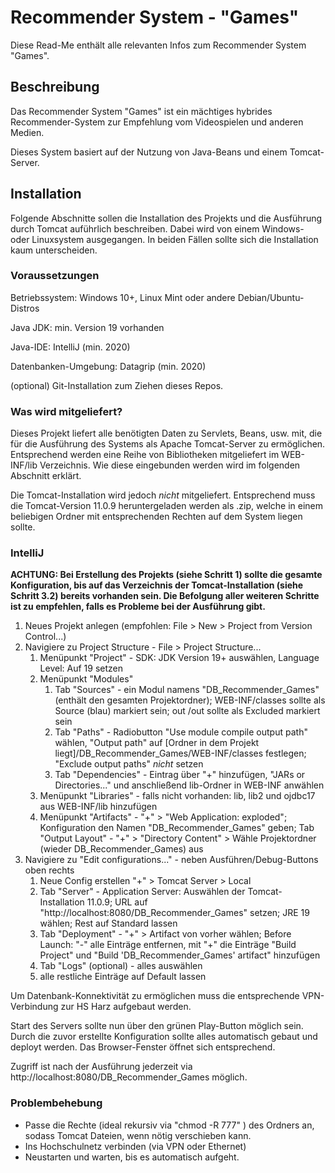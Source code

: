 # Recommender System - "Games"

Diese Read-Me enthält alle relevanten Infos zum Recommender System "Games".

## Beschreibung

Das Recommender System "Games" ist ein mächtiges hybrides Recommender-System zur Empfehlung vom Videospielen und anderen Medien.

Dieses System basiert auf der Nutzung von Java-Beans und einem Tomcat-Server.

## Installation

Folgende Abschnitte sollen die Installation des Projekts und die Ausführung durch Tomcat auführlich beschreiben.
Dabei wird von einem Windows- oder Linuxsystem ausgegangen. In beiden Fällen sollte sich die Installation kaum unterscheiden.

### Voraussetzungen

Betriebssystem: Windows 10+, Linux Mint oder andere Debian/Ubuntu-Distros

Java JDK: min. Version 19 vorhanden

Java-IDE: IntelliJ (min. 2020)

Datenbanken-Umgebung: Datagrip (min. 2020)

(optional) Git-Installation zum Ziehen dieses Repos.

### Was wird mitgeliefert?

Dieses Projekt liefert alle benötigten Daten zu Servlets, Beans, usw. mit, die für die Ausführung des Systems als Apache Tomcat-Server zu ermöglichen.
Entsprechend werden eine Reihe von Bibliotheken mitgeliefert im WEB-INF/lib Verzeichnis. Wie diese eingebunden werden wird im folgenden Abschnitt erklärt.

Die Tomcat-Installation wird jedoch *nicht* mitgeliefert. Entsprechend muss die Tomcat-Version 11.0.9 heruntergeladen werden als .zip, welche in einem beliebigen Ordner mit entsprechenden Rechten auf dem System liegen sollte.

### IntelliJ

**ACHTUNG: Bei Erstellung des Projekts (siehe Schritt 1) sollte die gesamte Konfiguration, bis auf das Verzeichnis der Tomcat-Installation (siehe Schritt 3.2) bereits vorhanden sein. Die Befolgung aller weiteren Schritte ist zu empfehlen, falls es Probleme bei der Ausführung gibt.** 

1. Neues Projekt anlegen (empfohlen: File > New > Project from Version Control...)
2. Navigiere zu Project Structure - File > Project Structure...
   1. Menüpunkt "Project" - SDK: JDK Version 19+ auswählen, Language Level: Auf 19 setzen
   2. Menüpunkt "Modules"
      1. Tab "Sources" - ein Modul namens "DB_Recommender_Games" (enthält den gesamten Projektordner); WEB-INF/classes sollte als Source (blau) markiert sein; out /out sollte als Excluded markiert sein
      2. Tab "Paths" - Radiobutton "Use module compile output path" wählen, "Output path" auf [Ordner in dem Projekt liegt]/DB_Recommender_Games/WEB-INF/classes festlegen; "Exclude output paths" *nicht* setzen
      3. Tab "Dependencies" - Eintrag über "+" hinzufügen, "JARs or Directories..." und anschließend lib-Ordner in WEB-INF anwählen
   3. Menüpunkt "Libraries" - falls nicht vorhanden: lib, lib2 und ojdbc17 aus WEB-INF/lib hinzufügen
   4. Menüpunkt "Artifacts" - "+" > "Web Application: exploded"; Konfiguration den Namen "DB_Recommender_Games" geben; Tab "Output Layout" - "+" > "Directory Content" > Wähle Projektordner (wieder DB_Recommender_Games) aus
3. Navigiere zu "Edit configurations..." - neben Ausführen/Debug-Buttons oben rechts
   1. Neue Config erstellen "+" > Tomcat Server > Local
   2. Tab "Server" - Application Server: Auswählen der Tomcat-Installation 11.0.9; URL auf "http://localhost:8080/DB_Recommender_Games" setzen; JRE 19 wählen; Rest auf Standard lassen
   3. Tab "Deployment" - "+" > Artifact von vorher wählen; Before Launch: "-" alle Einträge entfernen, mit "+" die Einträge "Build Project" und "Build 'DB_Recommender_Games' artifact" hinzufügen
   4. Tab "Logs" (optional) - alles auswählen
   5. alle restliche Einträge auf Default lassen

Um Datenbank-Konnektivität zu ermöglichen muss die entsprechende VPN-Verbindung zur HS Harz aufgebaut werden.

Start des Servers sollte nun über den grünen Play-Button möglich sein. Durch die zuvor erstellte Konfiguration sollte alles automatisch gebaut und deployt werden. Das Browser-Fenster öffnet sich entsprechend.

Zugriff ist nach der Ausführung jederzeit via http://localhost:8080/DB_Recommender_Games möglich.

### Problembehebung

+ Passe die Rechte (ideal rekursiv via "chmod -R 777" <dirname>) des Ordners an, sodass Tomcat Dateien, wenn nötig verschieben kann.
+ Ins Hochschulnetz verbinden (via VPN oder Ethernet)
+ Neustarten und warten, bis es automatisch aufgeht.
